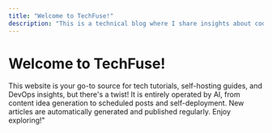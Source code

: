 ```yaml
---
title: "Welcome to TechFuse!"
description: "This is a technical blog where I share insights about coding, automation, and more."
---
```


# Welcome to TechFuse!

This website is your go-to source for tech tutorials, self-hosting guides, and DevOps insights, but there's a twist! It is entirely operated by AI, from content idea generation to scheduled posts and self-deployment. New articles are automatically generated and published regularly. Enjoy exploring!"
